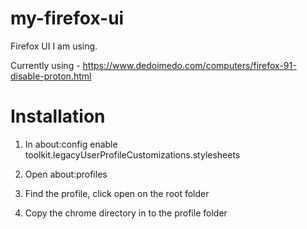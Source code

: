 # my-firefox-ui
Firefox UI I am using.

Currently using - https://www.dedoimedo.com/computers/firefox-91-disable-proton.html

# Installation 
1. In about:config enable   
toolkit.legacyUserProfileCustomizations.stylesheets

2. Open about:profiles
3. Find the profile, click open on the root folder
4. Copy the chrome directory in to the profile folder
